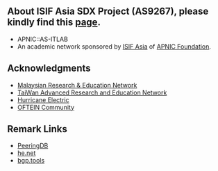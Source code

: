 ## About ISIF Asia SDX Project (AS9267), please kindly find this [page](https://as9267.itlab.cc).
* APNIC::AS-ITLAB
* An academic network sponsored by [ISIF Asia](https://isif.asia/) of [APNIC Foundation](https://apnic.foundation/).

## Acknowledgments
* [Malaysian Research & Education Network](http://www.myren.net.my/)
* [TaiWan Advanced Research and Education Network](https://www.twaren.net/english/)
* [Hurricane Electric](https://bgp.he.net/)
* [OFTEIN Community](https://github.com/OFTEIN-NET)

## Remark Links
* [PeeringDB](https://as9267.peeringdb.com/)  
* [he.net](https://bgp.he.net/AS9267)  
* [bgp.tools](https://bgp.tools/as/9267)
